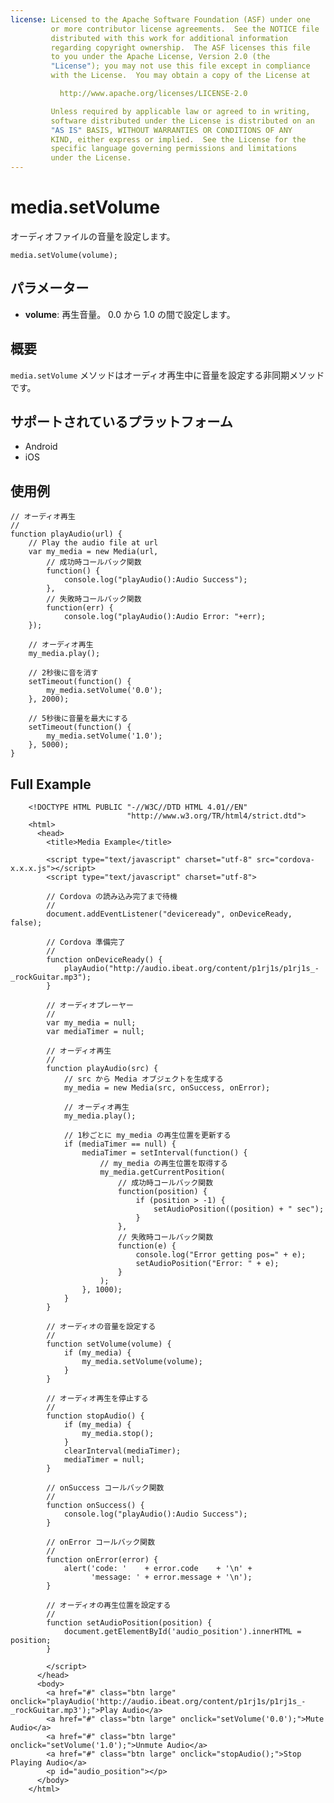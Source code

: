 ```yaml
---
license: Licensed to the Apache Software Foundation (ASF) under one
         or more contributor license agreements.  See the NOTICE file
         distributed with this work for additional information
         regarding copyright ownership.  The ASF licenses this file
         to you under the Apache License, Version 2.0 (the
         "License"); you may not use this file except in compliance
         with the License.  You may obtain a copy of the License at

           http://www.apache.org/licenses/LICENSE-2.0

         Unless required by applicable law or agreed to in writing,
         software distributed under the License is distributed on an
         "AS IS" BASIS, WITHOUT WARRANTIES OR CONDITIONS OF ANY
         KIND, either express or implied.  See the License for the
         specific language governing permissions and limitations
         under the License.
---
```


media.setVolume
===========

オーディオファイルの音量を設定します。

    media.setVolume(volume);

パラメーター
---------

- __volume__: 再生音量。 0.0 から 1.0 の間で設定します。

概要
-----------

`media.setVolume` メソッドはオーディオ再生中に音量を設定する非同期メソッドです。

サポートされているプラットフォーム
-------------------

- Android
- iOS

使用例
-------------

    // オーディオ再生
    //
    function playAudio(url) {
        // Play the audio file at url
        var my_media = new Media(url,
            // 成功時コールバック関数
            function() {
                console.log("playAudio():Audio Success");
            },
            // 失敗時コールバック関数
            function(err) {
                console.log("playAudio():Audio Error: "+err);
        });

        // オーディオ再生
        my_media.play();

        // 2秒後に音を消す
        setTimeout(function() {
            my_media.setVolume('0.0');
        }, 2000);

        // 5秒後に音量を最大にする
        setTimeout(function() {
            my_media.setVolume('1.0');
        }, 5000);
    }


Full Example
------------

        <!DOCTYPE HTML PUBLIC "-//W3C//DTD HTML 4.01//EN"
                              "http://www.w3.org/TR/html4/strict.dtd">
        <html>
          <head>
            <title>Media Example</title>

            <script type="text/javascript" charset="utf-8" src="cordova-x.x.x.js"></script>
            <script type="text/javascript" charset="utf-8">

            // Cordova の読み込み完了まで待機
            //
            document.addEventListener("deviceready", onDeviceReady, false);

            // Cordova 準備完了
            //
            function onDeviceReady() {
                playAudio("http://audio.ibeat.org/content/p1rj1s/p1rj1s_-_rockGuitar.mp3");
            }

            // オーディオプレーヤー
            //
            var my_media = null;
            var mediaTimer = null;

            // オーディオ再生
            //
            function playAudio(src) {
                // src から Media オブジェクトを生成する
                my_media = new Media(src, onSuccess, onError);

                // オーディオ再生
                my_media.play();

                // 1秒ごとに my_media の再生位置を更新する
                if (mediaTimer == null) {
                    mediaTimer = setInterval(function() {
                        // my_media の再生位置を取得する
                        my_media.getCurrentPosition(
                            // 成功時コールバック関数
                            function(position) {
                                if (position > -1) {
                                    setAudioPosition((position) + " sec");
                                }
                            },
                            // 失敗時コールバック関数
                            function(e) {
                                console.log("Error getting pos=" + e);
                                setAudioPosition("Error: " + e);
                            }
                        );
                    }, 1000);
                }
            }

            // オーディオの音量を設定する
            //
            function setVolume(volume) {
                if (my_media) {
                    my_media.setVolume(volume);
                }
            }

            // オーディオ再生を停止する
            //
            function stopAudio() {
                if (my_media) {
                    my_media.stop();
                }
                clearInterval(mediaTimer);
                mediaTimer = null;
            }

            // onSuccess コールバック関数
            //
            function onSuccess() {
                console.log("playAudio():Audio Success");
            }

            // onError コールバック関数
            //
            function onError(error) {
                alert('code: '    + error.code    + '\n' + 
                      'message: ' + error.message + '\n');
            }

            // オーディオの再生位置を設定する
            //
            function setAudioPosition(position) {
                document.getElementById('audio_position').innerHTML = position;
            }

            </script>
          </head>
          <body>
            <a href="#" class="btn large" onclick="playAudio('http://audio.ibeat.org/content/p1rj1s/p1rj1s_-_rockGuitar.mp3');">Play Audio</a>
            <a href="#" class="btn large" onclick="setVolume('0.0');">Mute Audio</a>
            <a href="#" class="btn large" onclick="setVolume('1.0');">Unmute Audio</a>
            <a href="#" class="btn large" onclick="stopAudio();">Stop Playing Audio</a>
            <p id="audio_position"></p>
          </body>
        </html>